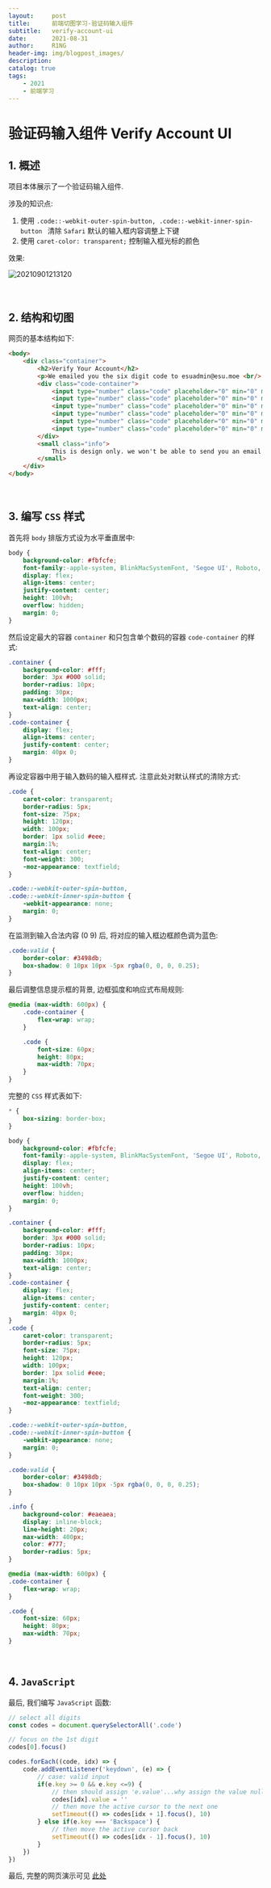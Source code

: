 ```yaml
---
layout:     post
title:      前端切图学习-验证码输入组件
subtitle:   verify-account-ui
date:       2021-08-31
author:     R1NG
header-img: img/blogpost_images/
description: 
catalog: true
tags:
    - 2021
    - 前端学习
---
```



# 验证码输入组件 Verify Account UI

## 1. 概述

项目本体展示了一个验证码输入组件. 

涉及的知识点:
1. 使用 `.code::-webkit-outer-spin-button, .code::-webkit-inner-spin-button ` 清除 `Safari` 默认的输入框内容调整上下键
2. 使用 `caret-color: transparent;` 控制输入框光标的颜色


效果:

![20210901213120](https://cdn.jsdelivr.net/gh/KirisameR/KirisameR.github.io/img/blogpost_images/20210901213120.png)

<br>

## 2. 结构和切图

网页的基本结构如下:

~~~html
<body>
    <div class="container">
        <h2>Verify Your Account</h2>
        <p>We emailed you the six digit code to esuadmin@esu.moe <br/> Enter the credential below to confirm your email address.</p>
        <div class="code-container">
            <input type="number" class="code" placeholder="0" min="0" max="9" required>
            <input type="number" class="code" placeholder="0" min="0" max="9" required>
            <input type="number" class="code" placeholder="0" min="0" max="9" required>
            <input type="number" class="code" placeholder="0" min="0" max="9" required>
            <input type="number" class="code" placeholder="0" min="0" max="9" required>
            <input type="number" class="code" placeholder="0" min="0" max="9" required>
        </div>
        <small class="info">
            This is design only. we won't be able to send you an email as we don't really have your email, right?
        </small>
    </div>
</body>
~~~

<br>

## 3. 编写 `CSS` 样式

首先将 `body` 排版方式设为水平垂直居中:

~~~css
body {
    background-color: #fbfcfe;
    font-family:-apple-system, BlinkMacSystemFont, 'Segoe UI', Roboto, Oxygen, Ubuntu, Cantarell, 'Open Sans', 'Helvetica Neue', sans-serif;
    display: flex;
    align-items: center;
    justify-content: center;
    height: 100vh;
    overflow: hidden;
    margin: 0;
}
~~~

然后设定最大的容器 `container` 和只包含单个数码的容器 `code-container` 的样式:
~~~css
.container {
    background-color: #fff;
    border: 3px #000 solid;
    border-radius: 10px;
    padding: 30px;
    max-width: 1000px;
    text-align: center;
}
.code-container {
    display: flex;
    align-items: center;
    justify-content: center;
    margin: 40px 0;
}
~~~

再设定容器中用于输入数码的输入框样式. 注意此处对默认样式的清除方式:

~~~css
.code {
    caret-color: transparent;
    border-radius: 5px;
    font-size: 75px;
    height: 120px;
    width: 100px;
    border: 1px solid #eee;
    margin:1%;
    text-align: center;
    font-weight: 300;
    -moz-appearance: textfield;
}

.code::-webkit-outer-spin-button,
.code::-webkit-inner-spin-button {
    -webkit-appearance: none;
    margin: 0;
}
~~~

在监测到输入合法内容 ($0 ~ 9$) 后, 将对应的输入框边框颜色调为蓝色:

~~~css
.code:valid {
    border-color: #3498db;
    box-shadow: 0 10px 10px -5px rgba(0, 0, 0, 0.25);
}
~~~

最后调整信息提示框的背景, 边框弧度和响应式布局规则:

~~~css
@media (max-width: 600px) {
    .code-container {
        flex-wrap: wrap;
    }

    .code {
        font-size: 60px;
        height: 80px;
        max-width: 70px;
    }
}
~~~

完整的 `CSS` 样式表如下:

~~~css
* {
    box-sizing: border-box;
}

body {
    background-color: #fbfcfe;
    font-family:-apple-system, BlinkMacSystemFont, 'Segoe UI', Roboto, Oxygen, Ubuntu, Cantarell, 'Open Sans', 'Helvetica Neue', sans-serif;
    display: flex;
    align-items: center;
    justify-content: center;
    height: 100vh;
    overflow: hidden;
    margin: 0;
}

.container {
    background-color: #fff;
    border: 3px #000 solid;
    border-radius: 10px;
    padding: 30px;
    max-width: 1000px;
    text-align: center;
}
.code-container {
    display: flex;
    align-items: center;
    justify-content: center;
    margin: 40px 0;
}
.code {
    caret-color: transparent;
    border-radius: 5px;
    font-size: 75px;
    height: 120px;
    width: 100px;
    border: 1px solid #eee;
    margin:1%;
    text-align: center;
    font-weight: 300;
    -moz-appearance: textfield;
}

.code::-webkit-outer-spin-button,
.code::-webkit-inner-spin-button {
    -webkit-appearance: none;
    margin: 0;
}

.code:valid {
    border-color: #3498db;
    box-shadow: 0 10px 10px -5px rgba(0, 0, 0, 0.25);
}

.info {
    background-color: #eaeaea;
    display: inline-block;
    line-height: 20px;
    max-width: 400px;
    color: #777;
    border-radius: 5px;
}

@media (max-width: 600px) {
.code-container {
    flex-wrap: wrap;
}

.code {
    font-size: 60px;
    height: 80px;
    max-width: 70px;
}
~~~

<br>

## 4. `JavaScript`

最后, 我们编写 `JavaScript` 函数:

~~~javascript
// select all digits
const codes = document.querySelectorAll('.code')

// focus on the 1st digit
codes[0].focus()

codes.forEach((code, idx) => {
    code.addEventListener('keydown', (e) => {
        // case: valid input
        if(e.key >= 0 && e.key <=9) {
            // then should assign 'e.value'...why assign the value null?
            codes[idx].value = ''
            // then move the active cursor to the next one
            setTimeout(() => codes[idx + 1].focus(), 10)
        } else if(e.key === 'Backspace') {
            // then move the active cursor back
            setTimeout(() => codes[idx - 1].focus(), 10)
        }
    })
})
~~~

最后, 完整的网页演示可见 [此处](../../../../../projects/50P50D/verify-account-ui/index.html)

